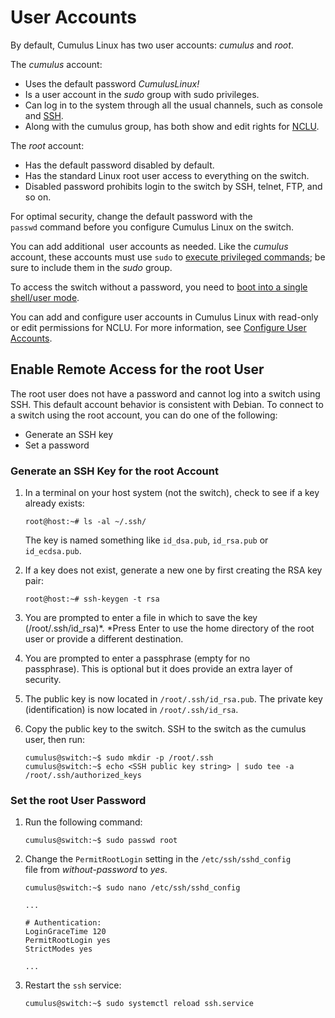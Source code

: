 # User Accounts

By default, Cumulus Linux has two user accounts: *cumulus* and *root*.

The *cumulus* account:

-   Uses the default password *CumulusLinux!*
-   Is a user account in the *sudo* group with sudo privileges.
-   Can log in to the system through all the usual channels, such as
    console and [SSH](SSH_for_Remote_Access).
-   Along with the cumulus group, has both show and edit rights for
    [NCLU](Network_Command_Line_Utility_-_NCLU).

The *root* account:

-   Has the default password disabled by default.
-   Has the standard Linux root user access to everything on the switch.
-   Disabled password prohibits login to the switch by SSH, telnet, FTP,
    and so on.

For optimal security, change the default password with the
`passwd` command before you configure Cumulus Linux on the switch.

You can add additional  user accounts as needed. Like the *cumulus*
account, these accounts must use `sudo` to [execute privileged
commands](Using_sudo_to_Delegate_Privileges); be sure to include them in
the *sudo* group.

To access the switch without a password, you need to [boot into a single
shell/user mode](Single_User_Mode_-_Boot_Recovery).

You can add and configure user accounts in Cumulus Linux with read-only
or edit permissions for NCLU. For more information, see [Configure User
Accounts](Network-Command-Line-Utility---NCLU_8362580.html#NetworkCommandLineUtility-NCLU-configure-user-accounts).

## Enable Remote Access for the root User

The root user does not have a password and cannot log into a switch
using SSH. This default account behavior is consistent with Debian. To
connect to a switch using the root account, you can do one of the
following:

-   Generate an SSH key
-   Set a password

### Generate an SSH Key for the root Account

1.  In a terminal on your host system (not the switch), check to see if
    a key already exists:

    ``` text
    root@host:~# ls -al ~/.ssh/
    ```

    The key is named something like `id_dsa.pub`, `id_rsa.pub` or
    `id_ecdsa.pub`.

2.  If a key does not exist, generate a new one by first creating the
    RSA key pair:

    ``` text
    root@host:~# ssh-keygen -t rsa
    ```

3.  You are prompted to enter a file in which to save the key
    (/root/.ssh/id\_rsa)*. *Press Enter to use the home directory of the
    root user or provide a different destination.
4.  You are prompted to enter a passphrase (empty for no
    passphrase). This is optional but it does provide an extra layer of
    security.
5.  The public key is now located in `/root/.ssh/id_rsa.pub`. The
    private key (identification) is now located in `/root/.ssh/id_rsa`.
6.  Copy the public key to the switch. SSH to the switch as the cumulus
    user, then run:

    ``` text
    cumulus@switch:~$ sudo mkdir -p /root/.ssh
    cumulus@switch:~$ echo <SSH public key string> | sudo tee -a /root/.ssh/authorized_keys
    ```

### Set the root User Password

1.  Run the following command: 

    ``` text
    cumulus@switch:~$ sudo passwd root
    ```

2.  Change the `PermitRootLogin` setting in the `/etc/ssh/sshd_config`
    file from *without-password* to *yes*. 

    ``` text
    cumulus@switch:~$ sudo nano /etc/ssh/sshd_config

    ... 
          
    # Authentication:
    LoginGraceTime 120
    PermitRootLogin yes
    StrictModes yes
          
    ...  
    ```

3.  Restart the `ssh` service:

    ``` text
    cumulus@switch:~$ sudo systemctl reload ssh.service
    ```
